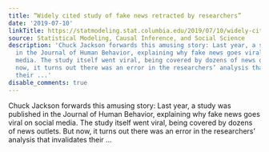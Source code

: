 ```yaml
---
title: “Widely cited study of fake news retracted by researchers”
date: '2019-07-10'
linkTitle: https://statmodeling.stat.columbia.edu/2019/07/10/widely-cited-study-of-fake-news-retracted-by-researchers/
source: Statistical Modeling, Causal Inference, and Social Science
description: 'Chuck Jackson forwards this amusing story: Last year, a study was published
  in the Journal of Human Behavior, explaining why fake news goes viral on social
  media. The study itself went viral, being covered by dozens of news outlets. But
  now, it turns out there was an error in the researchers’ analysis that invalidates
  their ...'
disable_comments: true
---
```

Chuck Jackson forwards this amusing story: Last year, a study was published in the Journal of Human Behavior, explaining why fake news goes viral on social media. The study itself went viral, being covered by dozens of news outlets. But now, it turns out there was an error in the researchers’ analysis that invalidates their ...